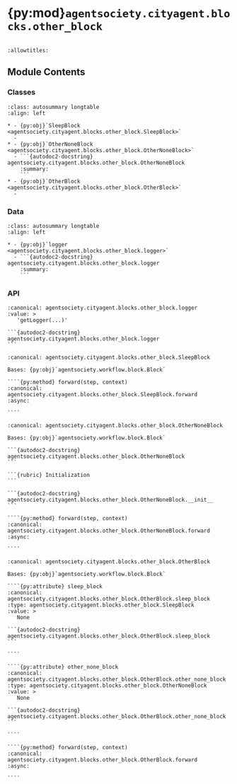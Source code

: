 # {py:mod}`agentsociety.cityagent.blocks.other_block`

```{py:module} agentsociety.cityagent.blocks.other_block
```

```{autodoc2-docstring} agentsociety.cityagent.blocks.other_block
:allowtitles:
```

## Module Contents

### Classes

````{list-table}
:class: autosummary longtable
:align: left

* - {py:obj}`SleepBlock <agentsociety.cityagent.blocks.other_block.SleepBlock>`
  -
* - {py:obj}`OtherNoneBlock <agentsociety.cityagent.blocks.other_block.OtherNoneBlock>`
  - ```{autodoc2-docstring} agentsociety.cityagent.blocks.other_block.OtherNoneBlock
    :summary:
    ```
* - {py:obj}`OtherBlock <agentsociety.cityagent.blocks.other_block.OtherBlock>`
  -
````

### Data

````{list-table}
:class: autosummary longtable
:align: left

* - {py:obj}`logger <agentsociety.cityagent.blocks.other_block.logger>`
  - ```{autodoc2-docstring} agentsociety.cityagent.blocks.other_block.logger
    :summary:
    ```
````

### API

````{py:data} logger
:canonical: agentsociety.cityagent.blocks.other_block.logger
:value: >
   'getLogger(...)'

```{autodoc2-docstring} agentsociety.cityagent.blocks.other_block.logger
```

````

`````{py:class} SleepBlock(llm: agentsociety.llm.llm.LLM, memory: agentsociety.memory.Memory)
:canonical: agentsociety.cityagent.blocks.other_block.SleepBlock

Bases: {py:obj}`agentsociety.workflow.block.Block`

````{py:method} forward(step, context)
:canonical: agentsociety.cityagent.blocks.other_block.SleepBlock.forward
:async:

````

`````

`````{py:class} OtherNoneBlock(llm: agentsociety.llm.llm.LLM, memory: agentsociety.memory.Memory)
:canonical: agentsociety.cityagent.blocks.other_block.OtherNoneBlock

Bases: {py:obj}`agentsociety.workflow.block.Block`

```{autodoc2-docstring} agentsociety.cityagent.blocks.other_block.OtherNoneBlock
```

```{rubric} Initialization
```

```{autodoc2-docstring} agentsociety.cityagent.blocks.other_block.OtherNoneBlock.__init__
```

````{py:method} forward(step, context)
:canonical: agentsociety.cityagent.blocks.other_block.OtherNoneBlock.forward
:async:

````

`````

`````{py:class} OtherBlock(llm: agentsociety.llm.llm.LLM, memory: agentsociety.memory.Memory)
:canonical: agentsociety.cityagent.blocks.other_block.OtherBlock

Bases: {py:obj}`agentsociety.workflow.block.Block`

````{py:attribute} sleep_block
:canonical: agentsociety.cityagent.blocks.other_block.OtherBlock.sleep_block
:type: agentsociety.cityagent.blocks.other_block.SleepBlock
:value: >
   None

```{autodoc2-docstring} agentsociety.cityagent.blocks.other_block.OtherBlock.sleep_block
```

````

````{py:attribute} other_none_block
:canonical: agentsociety.cityagent.blocks.other_block.OtherBlock.other_none_block
:type: agentsociety.cityagent.blocks.other_block.OtherNoneBlock
:value: >
   None

```{autodoc2-docstring} agentsociety.cityagent.blocks.other_block.OtherBlock.other_none_block
```

````

````{py:method} forward(step, context)
:canonical: agentsociety.cityagent.blocks.other_block.OtherBlock.forward
:async:

````

`````
